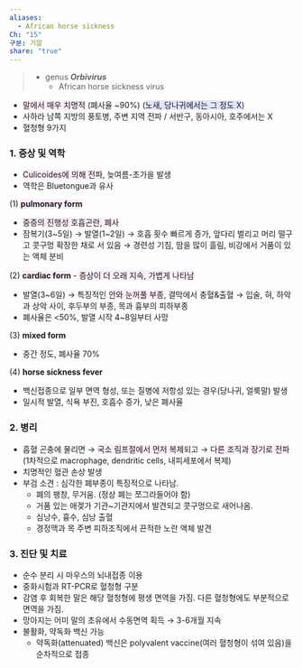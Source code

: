 ```yaml
---
aliases:
  - African horse sickness
Ch: "15"
구분: 기말
share: "true"
---
```

>- genus ***Orbivirus***
>	- African horse sickness virus

- <span style="background:#fceef8">말에서 매우 치명적</span> (폐사율 ~90%) (<span style="background:#e0e5fc">노새, 당나귀에서는 그 정도 X</span>)
- 사하라 남쪽 지방의 풍토병, 주변 지역 전파 / 서반구, 동아시아, 호주에서는 X
- 혈청형 9가지

### 1. 증상 및 역학
- <span style="background:#fceef8">Culicoides에 의해 전파</span>, 늦여름-초가을 발생
- 역학은 Bluetongue과 유사

(1) <b><span style="background:#fceef8">pulmonary form</span></b> 
- <span style="background:#fceef8">중증의 진행성 호흡곤란, 폐사</span>
- 잠복기(3~5일) → 발열(1~2일) → 호흡 횟수 빠르게 증가, 앞다리 벌리고 머리 떨구고 콧구멍 확장한 채로 서 있음 → 경련성 기침, 땀을 많이 흘림, 비강에서 거품이 있는 액체 분비

(2) <b><span style="background:#fceef8">cardiac form</span></b>
-<span style="background:#fceef8"> 증상이 더 오래 지속, 가볍게 나타남</span>
- 발열(3~6일) → 특징적인 <span style="background:#fceef8">안와 눈꺼풀 부종</span>, 결막에서 충혈&출혈 → 입술, 혀, 하악과 상악 사이, 후두부의 부종, 목과 흉부의 피하부종
- 폐사율은 <50%, 발열 시작 4~8일부터 사망

(3) **mixed form**
- 중간 정도, 폐사율 70%

(4) **horse sickness fever**
- 백신접종으로 일부 면역 형성, 또는 질병에 저항성 있는 경우(당나귀, 얼룩말) 발생
- 일시적 발열, 식욕 부진, 호흡수 증가, 낮은 폐사율

### 2. 병리
- 흡혈 곤충에 물리면
  → <span style="background:#fceef8">국소 림프절에서 먼저 복제</span>되고
  → <span style="background:#fceef8">다른 조직과 장기로 전파</span> (1차적으로 macrophage, dendritic cells, 내피세포에서 복제)
- 치명적인 혈관 손상 발생
- 부검 소견 : 심각한 폐부종이 특징적으로 나타남.
	- 폐의 팽창, 무거움. (정상 폐는 쪼그라들어야 함)
	- 거품 있는 애겣가 기관~기관지에서 발견되고 콧구멍으로 새어나옴.
	- 심낭수, 흉수, 심낭 출혈
	- 경정맥과 목 주변 피하조직에서 끈적한 노란 액체 발견

### 3. 진단 및 치료
- 순수 분리 시 마우스의 뇌내접종 이용
- 중화시험과 RT-PCR로 혈청형 구분
- 감염 후 회복한 말은 해당 혈청형에 평생 면역을 가짐. 다른 혈청형에도 부분적으로 면역을 가짐.
- 망아지는 어미 말의 초유에서 수동면역 획득 → 3-6개월 지속
- 불활화, 약독화 백신 가능
	- 약독화(attenuated) 백신은 polyvalent vaccine(여러 혈청형이 섞여 있음)을 순차적으로 접종